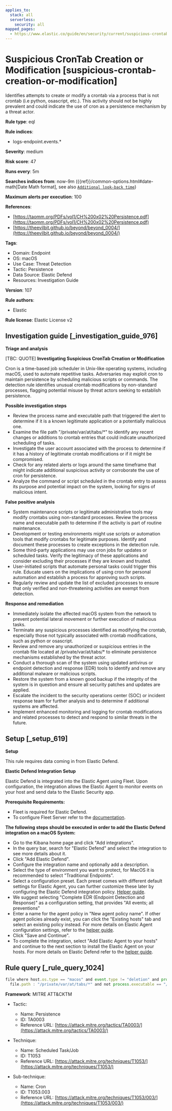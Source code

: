 ```yaml
---
applies_to:
  stack: all
  serverless:
    security: all
mapped_pages:
  - https://www.elastic.co/guide/en/security/current/suspicious-crontab-creation-or-modification.html
---
```


# Suspicious CronTab Creation or Modification [suspicious-crontab-creation-or-modification]

Identifies attempts to create or modify a crontab via a process that is not crontab (i.e python, osascript, etc.). This activity should not be highly prevalent and could indicate the use of cron as a persistence mechanism by a threat actor.

**Rule type**: eql

**Rule indices**:

* logs-endpoint.events.*

**Severity**: medium

**Risk score**: 47

**Runs every**: 5m

**Searches indices from**: now-9m ({{ref}}/common-options.html#date-math[Date Math format], see also [`Additional look-back time`](docs-content://solutions/security/detect-and-alert/create-detection-rule.md#rule-schedule))

**Maximum alerts per execution**: 100

**References**:

* [https://taomm.org/PDFs/vol1/CH%200x02%20Persistence.pdf](https://taomm.org/PDFs/vol1/CH%200x02%20Persistence.pdf)
* [https://theevilbit.github.io/beyond/beyond_0004/](https://theevilbit.github.io/beyond/beyond_0004/)

**Tags**:

* Domain: Endpoint
* OS: macOS
* Use Case: Threat Detection
* Tactic: Persistence
* Data Source: Elastic Defend
* Resources: Investigation Guide

**Version**: 107

**Rule authors**:

* Elastic

**Rule license**: Elastic License v2

## Investigation guide [_investigation_guide_976]

**Triage and analysis**

[TBC: QUOTE]
**Investigating Suspicious CronTab Creation or Modification**

Cron is a time-based job scheduler in Unix-like operating systems, including macOS, used to automate repetitive tasks. Adversaries may exploit cron to maintain persistence by scheduling malicious scripts or commands. The detection rule identifies unusual crontab modifications by non-standard processes, flagging potential misuse by threat actors seeking to establish persistence.

**Possible investigation steps**

* Review the process name and executable path that triggered the alert to determine if it is a known legitimate application or a potentially malicious one.
* Examine the file path "/private/var/at/tabs/*" to identify any recent changes or additions to crontab entries that could indicate unauthorized scheduling of tasks.
* Investigate the user account associated with the process to determine if it has a history of legitimate crontab modifications or if it might be compromised.
* Check for any related alerts or logs around the same timeframe that might indicate additional suspicious activity or corroborate the use of cron for persistence.
* Analyze the command or script scheduled in the crontab entry to assess its purpose and potential impact on the system, looking for signs of malicious intent.

**False positive analysis**

* System maintenance scripts or legitimate administrative tools may modify crontabs using non-standard processes. Review the process name and executable path to determine if the activity is part of routine maintenance.
* Development or testing environments might use scripts or automation tools that modify crontabs for legitimate purposes. Identify and document these processes to create exceptions in the detection rule.
* Some third-party applications may use cron jobs for updates or scheduled tasks. Verify the legitimacy of these applications and consider excluding their processes if they are known and trusted.
* User-initiated scripts that automate personal tasks could trigger this rule. Educate users on the implications of using cron for personal automation and establish a process for approving such scripts.
* Regularly review and update the list of excluded processes to ensure that only verified and non-threatening activities are exempt from detection.

**Response and remediation**

* Immediately isolate the affected macOS system from the network to prevent potential lateral movement or further execution of malicious tasks.
* Terminate any suspicious processes identified as modifying the crontab, especially those not typically associated with crontab modifications, such as python or osascript.
* Review and remove any unauthorized or suspicious entries in the crontab file located at /private/var/at/tabs/* to eliminate persistence mechanisms established by the threat actor.
* Conduct a thorough scan of the system using updated antivirus or endpoint detection and response (EDR) tools to identify and remove any additional malware or malicious scripts.
* Restore the system from a known good backup if the integrity of the system is in question and ensure all security patches and updates are applied.
* Escalate the incident to the security operations center (SOC) or incident response team for further analysis and to determine if additional systems are affected.
* Implement enhanced monitoring and logging for crontab modifications and related processes to detect and respond to similar threats in the future.


## Setup [_setup_619]

**Setup**

This rule requires data coming in from Elastic Defend.

**Elastic Defend Integration Setup**

Elastic Defend is integrated into the Elastic Agent using Fleet. Upon configuration, the integration allows the Elastic Agent to monitor events on your host and send data to the Elastic Security app.

**Prerequisite Requirements:**

* Fleet is required for Elastic Defend.
* To configure Fleet Server refer to the [documentation](docs-content://reference/ingestion-tools/fleet/fleet-server.md).

**The following steps should be executed in order to add the Elastic Defend integration on a macOS System:**

* Go to the Kibana home page and click "Add integrations".
* In the query bar, search for "Elastic Defend" and select the integration to see more details about it.
* Click "Add Elastic Defend".
* Configure the integration name and optionally add a description.
* Select the type of environment you want to protect, for MacOS it is recommended to select "Traditional Endpoints".
* Select a configuration preset. Each preset comes with different default settings for Elastic Agent, you can further customize these later by configuring the Elastic Defend integration policy. [Helper guide](docs-content://solutions/security/configure-elastic-defend/configure-an-integration-policy-for-elastic-defend.md).
* We suggest selecting "Complete EDR (Endpoint Detection and Response)" as a configuration setting, that provides "All events; all preventions"
* Enter a name for the agent policy in "New agent policy name". If other agent policies already exist, you can click the "Existing hosts" tab and select an existing policy instead. For more details on Elastic Agent configuration settings, refer to the [helper guide](docs-content://reference/ingestion-tools/fleet/agent-policy.md).
* Click "Save and Continue".
* To complete the integration, select "Add Elastic Agent to your hosts" and continue to the next section to install the Elastic Agent on your hosts. For more details on Elastic Defend refer to the [helper guide](docs-content://solutions/security/configure-elastic-defend/install-elastic-defend.md).


## Rule query [_rule_query_1024]

```js
file where host.os.type == "macos" and event.type != "deletion" and process.name != null and
  file.path : "/private/var/at/tabs/*" and not process.executable == "/usr/bin/crontab"
```

**Framework**: MITRE ATT&CKTM

* Tactic:

    * Name: Persistence
    * ID: TA0003
    * Reference URL: [https://attack.mitre.org/tactics/TA0003/](https://attack.mitre.org/tactics/TA0003/)

* Technique:

    * Name: Scheduled Task/Job
    * ID: T1053
    * Reference URL: [https://attack.mitre.org/techniques/T1053/](https://attack.mitre.org/techniques/T1053/)

* Sub-technique:

    * Name: Cron
    * ID: T1053.003
    * Reference URL: [https://attack.mitre.org/techniques/T1053/003/](https://attack.mitre.org/techniques/T1053/003/)



